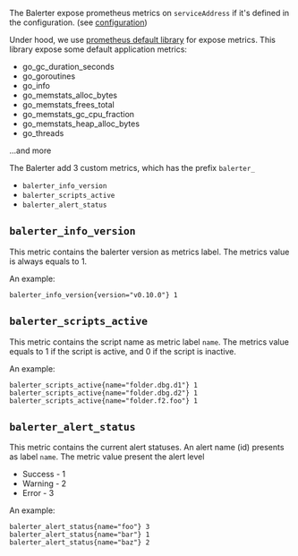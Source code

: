 The Balerter expose prometheus metrics on `serviceAddress` if it's defined in the configuration. (see [configuration](../configuration/api))

Under hood, we use [prometheus default library](https://github.com/prometheus/client_golang) for expose metrics. 
This library expose some default application metrics:

- go_gc_duration_seconds
- go_goroutines 
- go_info
- go_memstats_alloc_bytes 
- go_memstats_frees_total 
- go_memstats_gc_cpu_fraction
- go_memstats_heap_alloc_bytes
- go_threads 

...and more

The Balerter add 3 custom metrics, which has the prefix `balerter_`

- `balerter_info_version`
- `balerter_scripts_active`
- `balerter_alert_status`

## `balerter_info_version`

This metric contains the balerter version as metrics label. The metrics value is always equals to 1.

An example:

```
balerter_info_version{version="v0.10.0"} 1
```

## `balerter_scripts_active`

This metric contains the script name as metric label `name`. The metrics value equals to 1 if the script is active, and 0 if the script is inactive.

An example:

```
balerter_scripts_active{name="folder.dbg.d1"} 1
balerter_scripts_active{name="folder.dbg.d2"} 1
balerter_scripts_active{name="folder.f2.foo"} 1
```

## `balerter_alert_status` 

This metric contains the current alert statuses. An alert name (id) presents as label `name`. The metric value present the alert level

- Success - 1
- Warning - 2
- Error - 3

An example:

```
balerter_alert_status{name="foo"} 3
balerter_alert_status{name="bar"} 1
balerter_alert_status{name="baz"} 2
```
